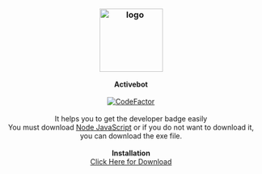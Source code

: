 <h3 align="center"><img src="https://i0.wp.com/www.followchain.org/wp-content/uploads/2022/11/icons8-source-code-350.png?w=350&ssl=1" alt="logo" height="125px"></h3>

<p align="center">
    <b>Activebot</b><br>
    <br>
    <a href="https://www.codefactor.io/repository/github/entysec/ghost"><img src="https://www.codefactor.io/repository/github/entysec/ghost/badge" alt="CodeFactor" /></a><br>
    <br>
    It helps you to get the developer badge easily<br> You must download <a href="https://nodejs.org/en/">Node JavaScript</a> or if you do not want to download it, you can download the exe file.
    <br>
    <br>
    <b>Installation</b><br>
    <a href="https://codeload.github.com/Enmn/Activebot/zip/refs/heads/main">Click Here for Download</a>
</p>
